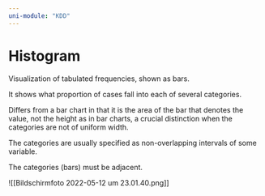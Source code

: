 ```yaml
---
uni-module: "KDD"
---
```


# Histogram

Visualization of tabulated frequencies, shown as bars.

It shows what proportion of cases fall into each of several categories.

Differs from a bar chart in that it is the area of the bar that denotes the value, not the height as in bar charts, a crucial distinction when the categories are not of uniform width.

The categories are usually specified as non-overlapping intervals of some variable.

The categories (bars) must be adjacent.

![[Bildschirmfoto 2022-05-12 um 23.01.40.png]]
